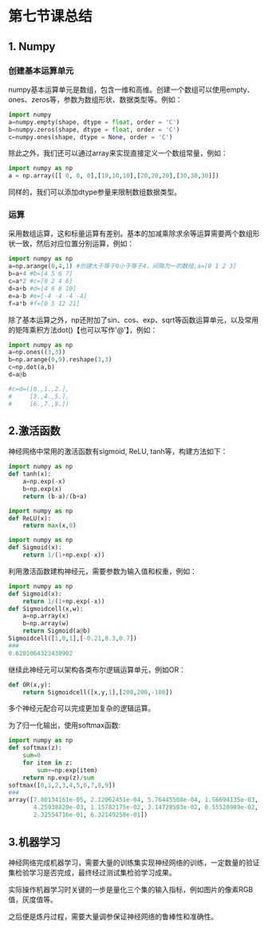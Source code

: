 # 第七节课总结

## 1. Numpy

### 创建基本运算单元

numpy基本运算单元是数组，包含一维和高维。创建一个数组可以使用empty、ones、zeros等，参数为数组形状、数据类型等。例如：

```python
import numpy
a=numpy.empty(shape, dtype = float, order = 'C')
b=numpy.zeros(shape, dtype = float, order = 'C')
c=numpy.ones(shape, dtype = None, order = 'C')
```

除此之外，我们还可以通过array来实现直接定义一个数组常量，例如：

```python
import numpy as np    
a = np.array([[ 0, 0, 0],[10,10,10],[20,20,20],[30,30,30]])
```

同样的，我们可以添加dtype参量来限制数组数据类型。

### 运算

采用数组运算，这和标量运算有差别。基本的加减乘除求余等运算需要两个数组形状一致，然后对应位置分别运算，例如：

```python
import numpy as np
a=np.arange(0,4,1) #创建大于等于0小于等于4，间隔为一的数组,a=[0 1 2 3]
b=a+4 #b=[4 5 6 7]
c=a*2 #c=[0 2 4 6]
d=a+b #d=[4 6 8 10]
e=a-b #e=[-4 -4 -4 -4]
f=a*b #f=[0 5 12 21]
```

除了基本运算之外，np还附加了sin、cos、exp、sqrt等函数运算单元，以及常用的矩阵乘积方法dot()【也可以写作'@'】，例如：

```python
import numpy as np
a=np.ones((3,3))
b=np.arange(0,9).reshape(3,3)
c=np.dot(a,b)
d=a@b

#c=d=([0.,1.,2.],
#     [3.,4.,5.],
#     [6.,7.,8.])
```

## 2.激活函数

神经网络中常用的激活函数有sigmoid, ReLU, tanh等，构建方法如下：

```python
import numpy as np
def tanh(x):
    a=np.exp(-x)
    b=np.exp(x)
    return (b-a)/(b+a)
```

```python
import numpy as np
def ReLU(x):
    return max(x,0)
```

```python
import numpy as np
def Sigmoid(x):
    return 1/(1+np.exp(-x))
```

利用激活函数建构神经元，需要参数为输入值和权重，例如：

```python
import numpy as np
def Sigmoid(x):
    return 1/(1+np.exp(-x))
def Sigmoidcell(x,w):
    a=np.array(x)
    b=np.array(w)
    return Sigmoid(a@b)
Sigmoidcell([1,0,1],[-0.21,0.3,0.7])
###
0.6201064323430902
```

继续此神经元可以架构各类布尔逻辑运算单元，例如OR：

```python
def OR(x,y):
    return Sigmoidcell([x,y,1],[200,200,-100])
```

多个神经元配合可以完成更加复杂的逻辑运算。

为了归一化输出，使用softmax函数:

```python
import numpy as np
def softmax(z):
    sum=0
    for item in z:
        sum+=np.exp(item)
    return np.exp(z)/sum
softmax([0,1,2,3,4,5,6,7,8,9])
###
array([7.80134161e-05, 2.12062451e-04, 5.76445508e-04, 1.56694135e-03,
       4.25938820e-03, 1.15782175e-02, 3.14728583e-02, 8.55520989e-02,
       2.32554716e-01, 6.32149258e-01])
```

## 3.机器学习

神经网络完成机器学习，需要大量的训练集实现神经网络的训练，一定数量的验证集检验学习是否完成，最终经过测试集检验学习成果。

实际操作机器学习时关键的一步是量化三个集的输入指标，例如图片的像素RGB值，灰度值等。

之后便是炼丹过程，需要大量调参保证神经网络的鲁棒性和准确性。